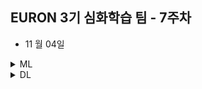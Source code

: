 ## EURON 3기 심화학습 팀 - 7주차

* 11 월 04일 

<details>
<summary>ML</summary>
<div markdown="1">       

<br />  
  
| 주차 | 내용         | 발표자                       | 발표자료 |
| ---- | ------------ | ---------------------------- | -------- |
| 7    | 교재 6장-(2),(3) 장 | 김예진, 박보영, 박지운   | [📚]()    |

  
## Assignment

### 📍 예습과제

1. 딥러닝 파이토치 교과서 6 - (2),(3) 장을 공부하고 assignment 레포에 제출 

### 📍 복습과제

1. 딥러닝 파이토치 교과서 6 - (1) 장  코드 필사



* 궁금한 사항/공유하면 좋을 추가 자료 등 복습한 내용은 2주차 세션 발표 이후 10분동안, 랜덤으로 한 명을 뽑아 발표를 진행 할 예정입니다. 

  
</div>
</details>



<details>
<summary>DL</summary>
<div markdown="1">       

<br />  
  
| 주차 | 내용         | 발표자                       | 발표자료 |
| ---- | ------------ | ---------------------------- | -------- |
| 7   | Special Session → 논문 리뷰 | ALL   | [📚]()    |

  
## Assignment

### 📍 논문 리뷰 

* 각자 선정한 논문을 읽고, 논문의 핵심 및 구체적인 내용에 관하여 개인 당 10분 내외의 발표를 준비해주시면 됩니다. 
* 선정한 논문은 10월 21일까지 카톡방 댓글로 작성해주시면 됩니다. 
* 주제 및 분야는 본인의 관심사에 맞추어 자유롭게 준비해주시면 됩니다. Ex. GNN, Multimodal learning, 최신 알고리즘 ∙∙∙

### 📍 복습과제
  
1. [pagerank 논문 리뷰](http://ilpubs.stanford.edu:8090/422/1/1999-66.pdf)

  * [논문 설명 영상](https://www.youtube.com/watch?v=2CWnZfBSj0Q) 


2. 코드 리뷰 

  * (1) 넘파이로 구현 : https://big-dream-world.tistory.com/49
  * (2) networkx 라이브러리 구현 : https://colab.research.google.com/drive/1RUOMmm7QFmg8sqLVm2_yz8EcZdCOJfk0?usp=sharing
     * [코드 설명 영상](https://www.youtube.com/watch?v=Ez4HgtK95_c) 
    
      ※ 참고 : [networkx pagerank 공식문서](https://networkx.org/documentation/stable/reference/algorithms/generated/networkx.algorithms.link_analysis.pagerank_alg.pagerank.html) 


3. (선택)[personalized pagerank 논문 리뷰](https://arxiv.org/abs/2006.11876)


  
</div>
</details>
